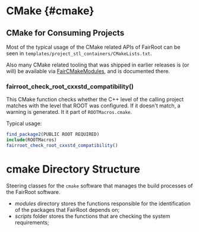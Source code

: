 CMake {#cmake}
=====

CMake for Consuming Projects
----------------------------

Most of the typical usage of the CMake related APIs
of FairRoot can be seen in 
`templates/project_stl_containers/CMakeLists.txt`.

Also many CMake related tooling that was shipped in
earlier releases is (or will) be available via
[FairCMakeModules](https://github.com/FairRootGroup/FairCMakeModules),
and is documented there.

### fairroot_check_root_cxxstd_compatibility()

This CMake function checks whether the C++ level of the
calling project matches with the level that ROOT was configured.
If it doesn't match, a warning is generated.
It it part of `ROOTMacros.cmake`.

Typical usage:

```cmake
find_package2(PUBLIC ROOT REQUIRED)
include(ROOTMacros)
fairroot_check_root_cxxstd_compatibility()
```

cmake Directory Structure
=========================

Steering classes for the `cmake` software that manages the build processes of the FairRoot software.

* *modules* directory stores the functions responsible for the identification of the packages that FairRoot depends on;
* *scripts* folder stores the functions that are checking the system requirements;
